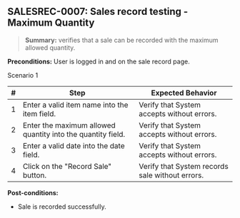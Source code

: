 ## **SALESREC-0007:** Sales record testing - Maximum Quantity

> **Summary:** verifies that a sale can be recorded with the maximum allowed quantity.  <br>

**Preconditions:** User is logged in and on the sale record page.

Scenario 1

 | \# | Step | Expected Behavior |
 |----|------|-------------------|
 |  1 | Enter a valid item name into the item field.     | Verify that System accepts without errors.   |
 |  2 | Enter the maximum allowed quantity into the quantity field.     | Verify that System accepts without errors.   |
 |  3 | Enter a valid date into the date field.    | Verify that System accepts without errors.   |
 |  4 | Click on the "Record Sale" button.    | Verify that System records sale without errors.   |

**Post-conditions:**

 - Sale is recorded successfully.

